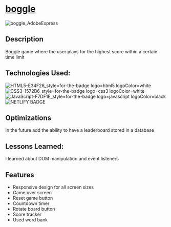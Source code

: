# [boggle](https://boggle-js.netlify.app/)

![boggle_AdobeExpress](https://github.com/missile720/boggle/assets/58495374/3d1c6230-34e1-409a-9cb8-c52bb21cf002)

## Description
Boggle game where the user plays for the highest score within a certain time limit

## Technologies Used:
![HTML5-E34F26_style=for-the-badge logo=html5 logoColor=white](https://github.com/missile720/tic-tac-toe/assets/58495374/521af36a-2f9d-410d-9b15-6318c62a1389)
![CSS3-1572B6_style=for-the-badge logo=css3 logoColor=white](https://github.com/missile720/tic-tac-toe/assets/58495374/5240bb99-fd4b-42f4-997f-9320c1ecea51)
![JavaScript-F7DF1E_style=for-the-badge logo=javascript logoColor=black](https://github.com/missile720/pong/assets/58495374/31e8449e-2bc0-4052-9328-e1e433251134)
![NETLIFY BADGE](https://img.shields.io/badge/Netlify-00C7B7?style=for-the-badge&logo=netlify&logoColor=white)

## Optimizations
In the future add the ability to have a leaderboard stored in a database

## Lessons Learned:
I learned about DOM manipulation and event listeners

## Features
- Responsive design for all screen sizes
- Game over screen
- Reset game button
- Countdown timer
- Rotate board button
- Score tracker
- Used word bank
